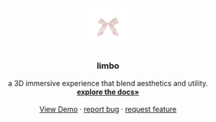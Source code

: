 <div align="center">
  <a href="https://github.com/hiidonuts/limbo">
    <img src="asset/favicon.png" alt="Logo" width="80" height="80">
  </a>

  <h3 align="center">limbo</h3>

  <p align="center">
    a 3D immersive experience that blend aesthetics and utility.
    <br />
    <a href="https://github.com/hiidonuts/limbo"><strong>explore the docs»</strong></a>
    <br />
    <br />
    <a href="https://github.com/hiidonuts/limbo">View Demo</a>
    &middot;
    <a href="https://github.com/hiidonuts/limbo/issues/new?template=bug_report.md">report bug</a>
    &middot;
    <a href="https://github.com/hiidonuts/limbo/issues/new?template=feature-request-✨.md">request feature</a>
  </p>
</div>

